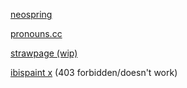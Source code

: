 
[neospring](https://neospring.org/@anova)

[pronouns.cc](https://pronouns.cc/@.RRRocketz)

[strawpage (wip)](machinedetonation.straw.page)

[ibispaint x](https://ibispaint.com/artist4/2057983945473611/?type=illust&sort=new) (403 forbidden/doesn't work)
